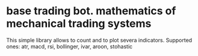 # base trading bot. mathematics of mechanical trading systems
 
This simple library allows to count and to plot severa indicators.
Supported ones:
atr, macd, rsi, bollinger, ivar, aroon, stohastic
